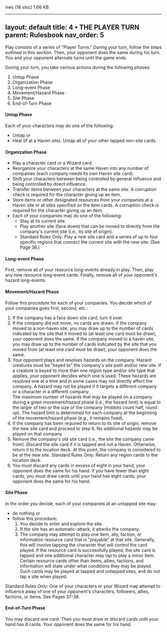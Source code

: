 ines (16 sloc)  1.66 KB

---
layout: default
title: 4 • THE PLAYER TURN
parent: Rulesbook
nav_order: 5
---

Play  consists  of  a series of "Player Turns." During your  turn,  follow  the steps  outlined in this section. Then, your opponent does the same during his turn. You and your opponent alternate turns until the game ends.

During  your  turn,  you  take various actions during the following phases:
1. Untap Phase
2. Organization Phase
3. Long-event Phase
4. Movement/Hazard Phase
5. Site Phase
6. End-of-Turn Phase

#### Untap Phase

Each of your characters may do one of the following:
- Untap  or
- Heal (if at a Haven site).
Untap all of your other tapped non-site cards.

#### Organization Phase

- Play a character card or a Wizard card.
- Reorganize your characters at the same Haven into any number of companies (each company needs its own Haven site card).
- Shift your characters between being controlled by general influence and being controlled by direct influence.
- Transfer items between your characters at the same site. A corruption check is required for the character giving up an item.
- Store items or other designated resources from your companies at a Haven site or at sites specified on the item cards. A corruption check is required for the character giving up an item.
- Each of your companies may do one of the following:
  - Stay at its current site.
  - Play another site (face down) that can be moved to directly from the company's current site (i.e., its site of origin).
  - Standard Rules Only: Play a new site card and a series of up to four specific regions that connect the current site with the new site. (See Page 36.)

#### Long-event Phase

First, remove all of your resource long-events already in play.
Then, play any new resource long-event cards.
Finally, remove all of your opponent's hazard long-events.

#### Movement/Hazard Phase
 
Follow this procedure for each of your companies. You decide which of your companies goes first, second, etc.:
1. If the company has a face down site card, turn it over.
2. If the company did not move, no cards are drawn. If the company moved to a non-haven site, you may draw up to the number of cards indicated by the site that it moved to (at least one card must be draw); your opponent does the same. If the company moved to a haven site, you may draw up to the number of cards indicated by the site that you moved from (at least one card must be draw); your opponent does the same.
3. Your opponent plays and resolves hazards on the company. Hazard creatures must be "keyed to" the company's site path and/or new site. If a creature is keyed to more than one region type and/or site type that applies, your opponent decides which one is used. These hazards are resolved one at a time and in some cases may not directly affect the company. A hazard may not be played if it targets a different company or a character in a different company.<br>The maximum number of hazards that may be played on a company during a given movement/hazard phase (i.e., the hazard limit) is equal to the larger of two or the size of the company (Hobbits count half, round up). The hazard limit is determined for each company at the beginning of the movement/hazard phase (e.g., it remains fixed).
4. If the company has been required to return to its site of origin, remove the new site card and proceed to step 6. No additional hazards may be played on that company.
5. Remove the company's old site card (i.e., the site the company came from). Discard the site card if it is tapped and not a Haven. Otherwise, return it to the location deck. At this point, the company is considered to be at the new site. Standard Rules Only: Return any region cards to the location deck.
6. You must discard any cards in excess of eight in your hand; your opponent does the same for his hand. If you have fewer than eight cards, you must draw cards until your hand has eight cards; your opponent does the same for his hand.

#### Site Phase

In the order you decide, each of your companies at an untapped site may:
- do nothing or 
- follow this procedure:
  1. You decide to enter and explore the site.
  2. If the site has an automatic-attack, it attacks the company.
  3. The company may attempt to play one item, ally, faction, or information resource card that is "playable" at that site. Generally, this will involve tapping the character that will control the card played. If the resource card is successfully played, the site card is tapped and one additional character may tap to play a minor item.<br>Certain resource cards other than items, allies, factions, and information will state under what conditions they may be played. Such cards may be played at tapped and untapped sites, and do not tap a site when played.

Standard Rules Only: One of your characters or your Wizard may attempt to influence away of one of your opponent's characters, followers, allies, factions, or items. See Pages 37-38.

#### End-of-Turn Phase

You may discard one card. Then you must draw or discard cards until your hand has 8 cards. Your opponent does the same for his hand.
